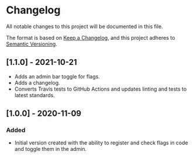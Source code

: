# Changelog
All notable changes to this project will be documented in this file.

The format is based on [Keep a Changelog](https://keepachangelog.com/en/1.0.0/),
and this project adheres to [Semantic Versioning](https://semver.org/spec/v2.0.0.html).

## [1.1.0] - 2021-10-21

- Adds an admin bar toggle for flags.
- Adds a changelog.
- Converts Travis tests to GitHub Actions and updates linting and tests to latest standards.

## [1.0.0] - 2020-11-09
### Added
- Initial version created with the ability to register and check flags in code and toggle them in the admin.
